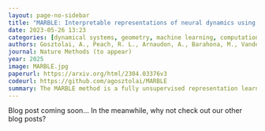 ```yaml
---
layout: page-no-sidebar
title: "MARBLE: Interpretable representations of neural dynamics using geometric deep learning"
date: 2023-05-26 13:23
categories: [dynamical systems, geometry, machine learning, computational neuroscience]
authors: Gosztolai, A., Peach, R. L., Arnaudon, A., Barahona, M., Vandergheynst, P.
journal: Nature Methods (to appear)
year: 2025
image: MARBLE.jpg
paperurl: https://arxiv.org/html/2304.03376v3
codeurl: https://github.com/agosztolai/MARBLE
summary: The MARBLE method is a fully unsupervised representation learning approach to obtain interpretable latent representations of neural dynamics. More generally, it introduces a statistical learning paradigm for non-linear dynamical systems based on a decomposition of the dynamical attractor into local flow fields. MARBLE representations achieve state-of-the-art decoding accuracy in neural dynamics and allow comparing computations across biological and artificial neural networks.
---
```


Blog post coming soon... In the meanwhile, why not check out our other blog posts?